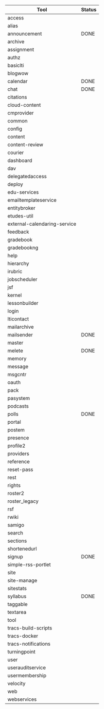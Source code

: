 
| Tool          | Status        |
| ------------- | ------------- |
| access        |               |
| alias         |               |
| announcement  |    DONE       |
| archive       ||
| assignment    ||
| authz         ||
|	basiclti	|		|
|	blogwow	|		|
|	calendar	|    DONE       |
|	chat	|    DONE       |
|	citations	|		|
|	cloud-content	|		|
|	cmprovider	|		|
|	common	|		|
|	config	|		|
|	content	|		|
|	content-review	|		|
|	courier	|		|
|	dashboard	|		|
|	dav	|		|
|	delegatedaccess	|		|
|	deploy	|		|
|	edu-services	|		|
|	emailtemplateservice	|		|
|	entitybroker	|		|
|	etudes-util	|		|
|	external-calendaring-service	|		|
|	feedback	|		|
|	gradebook	|		|
|	gradebookng	|		|
|	help	|		|
|	hierarchy	|		|
|	irubric	|		|
|	jobscheduler	|		|
|	jsf	|		|
|	kernel	|		|
|	lessonbuilder	|		|
|	login	|		|
|	lticontact	|		|
|	mailarchive	|		|
|	mailsender	|	DONE	|
|	master	|		|
|	melete	|	DONE	|
|	memory	|		|
|	message	|		|
|	msgcntr	|		|
|	oauth	|		|
|	pack	|		|
|	pasystem	|		|
|	podcasts	|		|
|	polls	|	DONE	|
|	portal	|		|
|	postem	|		|
|	presence	|		|
|	profile2	|		|
|	providers	|		|
|	reference	|		|
|	reset-pass	|		|
|	rest	|		|
|	rights	|		|
|	roster2	|		|
|	roster_legacy	|		|
|	rsf	|		|
|	rwiki	|		|
|	samigo	|		|
|	search	|		|
|	sections	|		|
|	shortenedurl	|		|
|	signup	|	DONE	|
|	simple-rss-portlet	|		|
|	site	|		|
|	site-manage	|		|
|	sitestats	|		|
|	syllabus	|    DONE    |
|	taggable	|		|
|	textarea	|		|
|	tool	|		|
|	tracs-build-scripts	|		|
|	tracs-docker	|		|
|	tracs-notifications	|		|
|	turningpoint	|		|
|	user	|		|
|	userauditservice	|		|
|	usermembership	|		|
|	velocity	|		|
|	web	|		|
|	webservices	|		|
